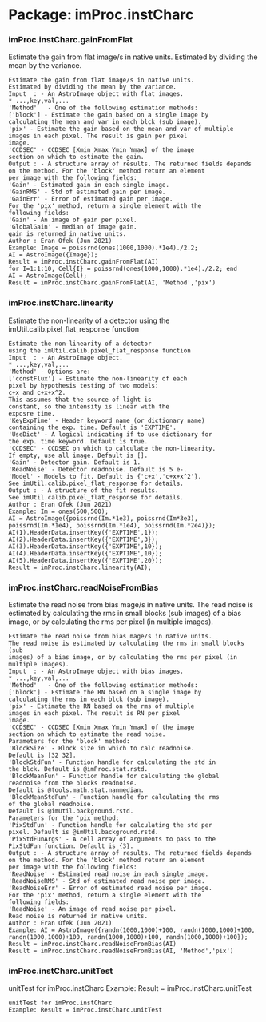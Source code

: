 # Package: imProc.instCharc


### imProc.instCharc.gainFromFlat

Estimate the gain from flat image/s in native units. Estimated by dividing the mean by the variance.


    
    Estimate the gain from flat image/s in native units.  
    Estimated by dividing the mean by the variance.  
    Input  : - An AstroImage object with flat images.  
    * ...,key,val,...  
    'Method'   - One of the following estimation methods:  
    ['block'] - Estimate the gain based on a single image by  
    calculating the mean and var in each blck (sub image).  
    'pix' - Estimate the gain based on the mean and var of multiple  
    images in each pixel. The result is gain per pixel  
    image.  
    'CCDSEC' - CCDSEC [Xmin Xmax Ymin Ymax] of the image  
    section on which to estimate the gain.  
    Output : - A structure array of results. The returned fields depands  
    on the method. For the 'block' method return an element  
    per image with the following fields:  
    'Gain' - Estimated gain in each single image.  
    'GainRMS' - Std of estimated gain per image.  
    'GainErr' - Error of estimated gain per image.  
    For the 'pix' method, return a single element with the  
    following fields:  
    'Gain' - An image of gain per pixel.  
    'GlobalGain' - median of image gain.  
    gain is returned in native units.  
    Author : Eran Ofek (Jun 2021)  
    Example: Image = poissrnd(ones(1000,1000).*1e4)./2.2;  
    AI = AstroImage({Image});  
    Result = imProc.instCharc.gainFromFlat(AI)  
    for I=1:1:10, Cell{I} = poissrnd(ones(1000,1000).*1e4)./2.2; end  
    AI = AstroImage(Cell);  
    Result = imProc.instCharc.gainFromFlat(AI, 'Method','pix')  
      
### imProc.instCharc.linearity

Estimate the non-linearity of a detector using the imUtil.calib.pixel_flat_response function


    
    Estimate the non-linearity of a detector  
    using the imUtil.calib.pixel_flat_response function  
    Input  : - An AstroImage object.  
    * ...,key,val,...  
    'Method' - Options are:  
    ['constFlux'] - Estimate the non-linearity of each  
    pixel by hypothesis testing of two models:  
    c+x and c+x+x^2.  
    This assumes that the source of light is  
    constant, so the intensity is linear with the  
    exposre time.  
    'KeyExpTime' - Header keyword name (or dictionary name)  
    containing the exp. time. Default is 'EXPTIME'.  
    'UseDict' - A logical indicating if to use dictionary for  
    the exp. time keyword. Default is true.  
    'CCDSEC' - CCDSEC on which to calculate the non-linearity.  
    If empty, use all image. Default is [].  
    'Gain' - Detector gain. Default is 1.  
    'ReadNoise' - Detector readnoise. Default is 5 e-.  
    'Model' - Models to fit. Default is {'c+x','c+x+x^2'}.  
    See imUtil.calib.pixel_flat_response for details.  
    Output : - A structure of the fit results.  
    See imUtil.calib.pixel_flat_response for details.  
    Author : Eran Ofek (Jun 2021)  
    Example: Im = ones(500,500);  
    AI = AstroImage({poissrnd(Im.*1e3), poissrnd(Im*3e3), poissrnd(Im.*1e4), poissrnd(Im.*1e4), poissrnd(Im.*2e4)});  
    AI(1).HeaderData.insertKey({'EXPTIME',1}); AI(2).HeaderData.insertKey({'EXPTIME',3}); AI(3).HeaderData.insertKey({'EXPTIME',10});  
    AI(4).HeaderData.insertKey({'EXPTIME',10}); AI(5).HeaderData.insertKey({'EXPTIME',20});  
    Result = imProc.instCharc.linearity(AI);  
      
### imProc.instCharc.readNoiseFromBias

Estimate the read noise from bias mage/s in native units. The read noise is estimated by calculating the rms in small blocks (sub images) of a bias image, or by calculating the rms per pixel (in multiple images).


    
    Estimate the read noise from bias mage/s in native units.  
    The read noise is estimated by calculating the rms in small blocks (sub  
    images) of a bias image, or by calculating the rms per pixel (in  
    multiple images).  
    Input  : - An AstroImage object with bias images.  
    * ...,key,val,...  
    'Method'   - One of the following estimation methods:  
    ['block'] - Estimate the RN based on a single image by  
    calculating the rms in each blck (sub image).  
    'pix' - Estimate the RN based on the rms of multiple  
    images in each pixel. The result is RN per pixel  
    image.  
    'CCDSEC' - CCDSEC [Xmin Xmax Ymin Ymax] of the image  
    section on which to estimate the read noise.  
    Parameters for the 'block' method:  
    'BlockSize' - Block size in which to calc readnoise.  
    Default is [32 32].  
    'BlockStdFun' - Function handle for calculating the std in  
    the blck. Default is @imProc.stat.rstd.  
    'BlockMeanFun' - Function handle for calculating the global  
    readnoise from the blocks readnoise.  
    Default is @tools.math.stat.nanmedian.  
    'BlockMeanStdFun' - Function handle for calculating the rms  
    of the global readnoise.  
    Default is @imUtil.background.rstd.  
    Parameters for the 'pix method:  
    'PixStdFun' - Function handle for calculating the std per  
    pixel. Default is @imUtil.background.rstd.  
    'PixStdFunArgs' - A cell array of arguments to pass to the  
    PixStdFun function. Default is {3}.  
    Output : - A structure array of results. The returned fields depands  
    on the method. For the 'block' method return an element  
    per image with the following fields:  
    'ReadNoise' - Estimated read noise in each single image.  
    'ReadNoiseRMS' - Std of estimated read noise per image.  
    'ReadNoiseErr' - Error of estimated read noise per image.  
    For the 'pix' method, return a single element with the  
    following fields:  
    'ReadNoise' - An image of read noise per pixel.  
    Read noise is returned in native units.  
    Author : Eran Ofek (Jun 2021)  
    Example: AI = AstroImage({randn(1000,1000)+100, randn(1000,1000)+100, randn(1000,1000)+100, randn(1000,1000)+100, randn(1000,1000)+100});  
    Result = imProc.instCharc.readNoiseFromBias(AI)  
    Result = imProc.instCharc.readNoiseFromBias(AI, 'Method','pix')  
      
### imProc.instCharc.unitTest

unitTest for imProc.instCharc Example: Result = imProc.instCharc.unitTest


    
    unitTest for imProc.instCharc  
    Example: Result = imProc.instCharc.unitTest  
      
